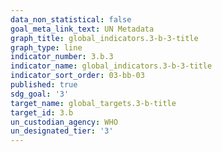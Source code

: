 ```yaml
---
data_non_statistical: false
goal_meta_link_text: UN Metadata
graph_title: global_indicators.3-b-3-title
graph_type: line
indicator_number: 3.b.3
indicator_name: global_indicators.3-b-3-title
indicator_sort_order: 03-bb-03
published: true
sdg_goal: '3'
target_name: global_targets.3-b-title
target_id: 3.b
un_custodian_agency: WHO
un_designated_tier: '3'
---
```

